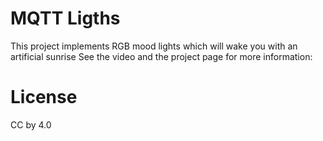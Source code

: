 # MQTT Ligths

This project implements RGB mood lights which will wake you with an artificial sunrise
See the video and the project page for more information:



# License
CC by 4.0